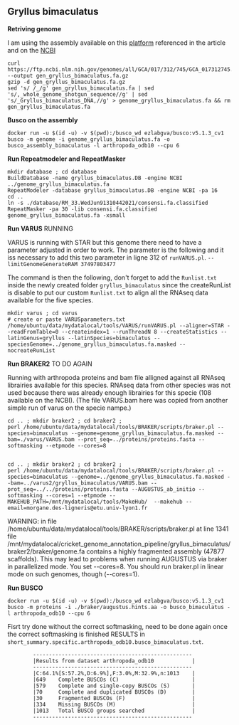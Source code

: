 ## Gryllus bimaculatus

**Retriving genome** 

I am using the assembly available on this [platform](http://gbimaculatusgenome.rc.fas.harvard.edu) referenced in the article and on the [NCBI](https://www.ncbi.nlm.nih.gov/assembly/GCA_017312745.1/) 
```
curl https://ftp.ncbi.nlm.nih.gov/genomes/all/GCA/017/312/745/GCA_017312745.1_Gbim_1.0/GCA_017312745.1_Gbim_1.0_genomic.fna.gz --output gen_gryllus_bimaculatus.fa.gz
gzip -d gen_gryllus_bimaculatus.fa.gz
sed 's/ /_/g' gen_gryllus_bimaculatus.fa | sed 's/,_whole_genome_shotgun_sequence//g' | sed 's/_Gryllus_bimaculatus_DNA,//g' > genome_gryllus_bimaculatus.fa && rm gen_gryllus_bimaculatus.fa
```

**Busco on the assembly**
```
docker run -u $(id -u) -v $(pwd):/busco_wd ezlabgva/busco:v5.1.3_cv1 busco -m genome -i genome_gryllus_bimaculatus.fa -o busco_assembly_bimaculatus -l arthropoda_odb10 --cpu 6
```

**Run Repeatmodeler and RepeatMasker**

```
mkdir database ; cd database 
BuildDatabase -name gryllus_bimaculatus.DB -engine NCBI ../genome_gryllus_bimaculatus.fa
RepeatModeler -database gryllus_bimaculatus.DB -engine NCBI -pa 16
cd .. 
ln -s ./database/RM_33.WedJun91310442021/consensi.fa.classified
RepeatMasker -pa 30 -lib consensi.fa.classified genome_gryllus_bimaculatus.fa -xsmall
```

**Run VARUS** RUNNING 

VARUS is running with STAR but this genome there need to have a parameter adjusted in order to work. 
The parameter is the following and it iss necessary to add this two parameter in ligne 312 of `runVARUS.pl`.
```--limitGenomeGenerateRAM 37497803477```

The command is then the following, don't forget to add the `Runlist.txt` inside the newly created folder `gryllus_bimaculatus` since the createRunList is disable to put our custom `Runlist.txt` to align all the RNAseq data available for the five species.
```
mkdir varus ; cd varus 
# create or paste VARUSparameters.txt
/home/ubuntu/data/mydatalocal/tools/VARUS/runVARUS.pl --aligner=STAR --readFromTable=0 --createindex=1 --runThreadN 8 --createStatistics --latinGenus=gryllus --latinSpecies=bimaculatus --speciesGenome=../genome_gryllus_bimaculatus.fa.masked --nocreateRunList
```

**Run BRAKER2** TO DO AGAIN 

Running with arthropoda proteins and bam file alligned against all RNAseq librairies available for this species. RNAseq data from other species was not used because there was already enough librairies for this specie (108 available on the NCBI). (The file VARUS.bam here was copied from another simple run of varus on the specie nampe.)
```
cd .. ; mkdir braker2 ; cd braker2 ;
perl /home/ubuntu/data/mydatalocal/tools/BRAKER/scripts/braker.pl --species=bimaculatus --genome=genome_gryllus_bimaculatus.fa.masked --bam=./varus/VARUS.bam --prot_seq=../proteins/proteins.fasta --softmasking --etpmode --cores=8


cd .. ; mkdir braker2 ; cd braker2 ;
perl /home/ubuntu/data/mydatalocal/tools/BRAKER/scripts/braker.pl --species=bimaculatus --genome=../genome_gryllus_bimaculatus.fa.masked --bam=../varus2/gryllus_bimaculatus/VARUS.bam --prot_seq=../../proteins/proteins.fasta --AUGUSTUS_ab_initio --softmasking --cores=1 --etpmode --MAKEHUB_PATH=/mnt/mydatalocal/tools/MakeHub/  --makehub --email=morgane.des-ligneris@etu.univ-lyon1.fr
```

 WARNING: in file /home/ubuntu/data/mydatalocal/tools/BRAKER/scripts/braker.pl at line 1341
file /mnt/mydatalocal/cricket_genome_annotation_pipeline/gryllus_bimaculatus/braker2/braker/genome.fa contains a highly fragmented assembly (47877 scaffolds). This may lead to problems when running AUGUSTUS via braker in parallelized mode. You set --cores=8. You should run braker.pl in linear mode on such genomes, though (--cores=1).

**Run BUSCO** 

```
docker run -u $(id -u) -v $(pwd):/busco_wd ezlabgva/busco:v5.1.3_cv1 busco -m proteins -i ./braker/augustus.hints.aa -o busco_bimaculatus -l arthropoda_odb10 --cpu 6
```
Fisrt try done without the correct softmasking, need to be done again once the correct softmasking is finished
RESULTS in `short_summary.specific.arthropoda_odb10.busco_bimaculatus.txt`.

```
        --------------------------------------------------
        |Results from dataset arthropoda_odb10            |
        --------------------------------------------------
        |C:64.1%[S:57.2%,D:6.9%],F:3.0%,M:32.9%,n:1013    |
        |649    Complete BUSCOs (C)                       |
        |579    Complete and single-copy BUSCOs (S)       |
        |70     Complete and duplicated BUSCOs (D)        |
        |30     Fragmented BUSCOs (F)                     |
        |334    Missing BUSCOs (M)                        |
        |1013   Total BUSCO groups searched               |
        --------------------------------------------------
```